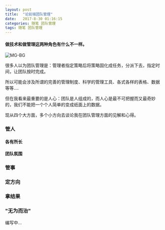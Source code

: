 ```yaml
---
layout: post
title:  "论前端团队管理"
date:   2017-8-30 01:16:15
categories: 随笔 团队管理
tags: 随笔 团队管理
---
```

#### 做技术和做管理这两种角色有什么不一样。

![MG-BG](http://i.imgur.com/HkSE1lJ.jpg)

很多人以为团队管理是：管理者指定策略后将策略固化成任务，分派下去，指定时间，让团队按时完成。

所以可能会涉及所谓的完善的管理制度、科学的管理工具、各式各样的表格、数据等等….

但在我看来最重要的是人心：团队是人组成的，而人心是最不可把握而又最奇妙的，我们不能把一个个人简单的变成纸面上的数据。

现从四个大方面，多个小方向去谈论我在团队管理方面的见解和心得。

### 管人

#### 各有所长

#### 团队氛围

### 管事

### 定方向

### 拿结果

### "无为而治"

编写中...